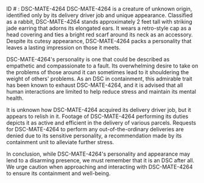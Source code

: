 ID # : DSC-MATE-4264
DSC-MATE-4264 is a creature of unknown origin, identified only by its delivery driver job and unique appearance. Classified as a rabbit, DSC-MATE-4264 stands approximately 2 feet tall with striking jade earring that adorns its elongated ears. It wears a retro-style cap as a head covering and ties a bright red scarf around its neck as an accessory. Despite its cutesy appearance, DSC-MATE-4264 packs a personality that leaves a lasting impression on those it meets.

DSC-MATE-4264's personality is one that could be described as empathetic and compassionate to a fault. Its overwhelming desire to take on the problems of those around it can sometimes lead to it shouldering the weight of others' problems. As an DSC in containment, this admirable trait has been known to exhaust DSC-MATE-4264, and it is advised that all human interactions are limited to help reduce stress and maintain its mental health.

It is unknown how DSC-MATE-4264 acquired its delivery driver job, but it appears to relish in it. Footage of DSC-MATE-4264 performing its duties depicts it as active and efficient in the delivery of various parcels. Requests for DSC-MATE-4264 to perform any out-of-the-ordinary deliveries are denied due to its sensitive personality, a recommendation made by its containment unit to alleviate further stress.

In conclusion, while DSC-MATE-4264's personality and appearance may lend to a disarming presence, we must remember that it is an DSC after all. We urge caution when approaching and interacting with DSC-MATE-4264 to ensure its containment and well-being.